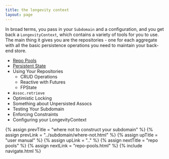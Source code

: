 ```yaml
---
title: the longevity context
layout: page
---
```


In broad terms, you pass in your `Subdomain` and a configuration, and
you get back a `LongevityContext`, which contains a variety of tools
for you to use. The main thing it gives you are the repositories - one
for each aggregate with all the basic persistence operations you need
to maintain your back-end store.

- [Repo Pools](repo-pools.html)
- [Persistent State](persistent-state.html)
- Using Your Repositories
  - CRUD Operations
  - Reactive with Futures
  - FPState
- `Assoc.retrieve`
- Optimistic Locking
- Something about Unpersisted Assocs
- Testing Your Subdomain
- Enforcing Constraints
- Configuring your LongevityContext

{% assign prevTitle = "where not to construct your subdomain" %}
{% assign prevLink = "../subdomain/where-not.html" %}
{% assign upTitle = "user manual" %}
{% assign upLink = ".." %}
{% assign nextTitle = "repo pools" %}
{% assign nextLink = "repo-pools.html" %}
{% include navigate.html %}

